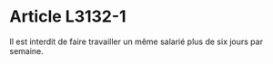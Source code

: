 # Article L3132-1

 

Il est interdit de faire travailler un même salarié plus de six jours par semaine.